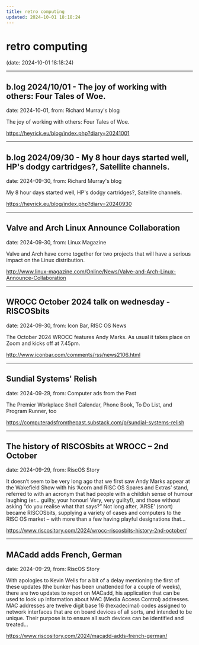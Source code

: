 ```yaml
---
title: retro computing
updated: 2024-10-01 18:18:24
---
```


# retro computing

(date: 2024-10-01 18:18:24)

---

## b.log 2024/10/01 - The joy of working with others: Four Tales of Woe.

date: 2024-10-01, from: Richard Murray's blog

The joy of working with others: Four Tales of Woe. 

<https://heyrick.eu/blog/index.php?diary=20241001>

---

## b.log 2024/09/30 - My 8 hour days started well, HP's dodgy cartridges?, Satellite channels.

date: 2024-09-30, from: Richard Murray's blog

My 8 hour days started well, HP's dodgy cartridges?, Satellite channels. 

<https://heyrick.eu/blog/index.php?diary=20240930>

---

## Valve and Arch Linux Announce Collaboration

date: 2024-09-30, from: Linux Magazine

<p>Valve and Arch have come together for two projects that will have a serious impact on the Linux distribution.</p> 

<http://www.linux-magazine.com/Online/News/Valve-and-Arch-Linux-Announce-Collaboration>

---

## WROCC October 2024 talk on wednesday - RISCOSbits

date: 2024-09-30, from: Icon Bar, RISC OS News

The October 2024 WROCC features Andy Marks. As usual it takes place on Zoom and kicks off at 7.45pm. 

<http://www.iconbar.com/comments/rss/news2106.html>

---

## Sundial Systems' Relish

date: 2024-09-29, from: Computer ads from the Past

The Premier Workplace Shell Calendar, Phone Book, To Do List, and Program Runner, too 

<https://computeradsfromthepast.substack.com/p/sundial-systems-relish>

---

## The history of RISCOSbits at WROCC – 2nd October

date: 2024-09-29, from: RiscOS Story

It doesn&#8217;t seem to be very long ago that we first saw Andy Marks appear at the Wakefield Show with his &#8216;Acorn and RISC OS Spares and Extras&#8217; stand, referred to with an acronym that had people with a childish sense of humour laughing (er&#8230; guilty, your honour! Very, very guilty!), and those without asking &#8220;do you realise what that says?&#8221; Not long after, &#8216;ARSE&#8217; (snort) became RISCOSbits, supplying a variety of cases and computers to the RISC OS market &#8211; with more than a few having playful designations that&#8230; 

<https://www.riscository.com/2024/wrocc-riscosbits-history-2nd-october/>

---

## MACadd adds French, German

date: 2024-09-29, from: RiscOS Story

With apologies to Kevin Wells for a bit of a delay mentioning the first of these updates (the bunker has been unattended for a couple of weeks), there are two updates to report on MACadd, his application that can be used to look up information about MAC (Media Access Control) addresses. MAC addresses are twelve digit base 16 (hexadecimal) codes assigned to network interfaces that are on board devices of all sorts, and intended to be unique. Their purpose is to ensure all such devices can be identified and treated&#8230; 

<https://www.riscository.com/2024/macadd-adds-french-german/>

